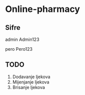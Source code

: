 # Online-pharmacy

## Sifre

admin
Admin123

pero
Pero123

## TODO

1. Dodavanje ljekova
2. Mijenjanje ljekova
3. Brisanje ljekova
